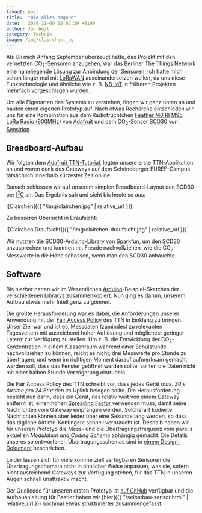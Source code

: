 ```yaml
---
layout: post
title:  "Wie alles begann"
date:   2020-11-09 08:02:29 +0100
author: Jan Weil
category: Technik
image: /img/clairchen.jpg
---
```


Als Uli mich Anfang September überzeugt hatte, das Projekt mit den vernetzten CO<sub>2</sub>-Sensoren anzugehen, war das Berliner [The Things Network](https://thethingsnetwork.org) eine naheliegende Lösung zur Anbindung der Sensoren. Ich hatte mich schon länger mal mit [LoRaWAN](https://de.wikipedia.org/wiki/Long_Range_Wide_Area_Network) auseinandersetzen wollen, da uns diese Funktechnologie und ähnliche wie z. B.  [NB-IoT](https://en.wikipedia.org/wiki/Narrowband_IoT) in früheren Projekten mehrfach vorgeschlagen wurden.

Um alle Eigenarten des Systems zu verstehen, fingen wir ganz unten an und bauten einen eigenen Prototyp auf. Nach etwas Recherche entschieden wir uns für eine Kombination aus dem Radiofrüchtchen [Feather M0 RFM95 LoRa Radio (900MHz)](https://www.adafruit.com/product/3178) von [Adafruit](https://www.adafruit.com) und dem CO<sub>2</sub>-Sensor [SCD30](https://www.sensirion.com/scd30/) von [Sensirion](https://www.sensirion.com).

## Breadboard-Aufbau

Wir folgten dem [Adafruit TTN-Tutorial](https://learn.adafruit.com/the-things-network-for-feather), legten unsere erste TTN-Applikation an und waren dank des Gateways auf dem Schöneberger EUREF-Campus tatsächlich innerhalb kürzester Zeit online.

Danach schlossen wir auf unserem simplen Breadboard-Layout den SCD30 per [I<sup>2</sup>C](https://de.wikipedia.org/wiki/I%C2%B2C) an. Das Ergebnis sah und sieht bis heute so aus:

![Clairchen]({{ "/img/clairchen.jpg" | relative_url }})

Zu besseren Übersicht in Draufsicht:

![Clairchen Draufsicht]({{ "/img/clairchen-draufsicht.jpg" | relative_url }})

Wir nutzten die [SCD30-Arduino-Library](https://github.com/sparkfun/SparkFun_SCD30_Arduino_Library) von [Sparkfun](https://www.sparkfun.com/), um den SCD30 anzusprechen und konnten mit Freude nachvollziehen, wie die CO<sub>2</sub>-Messwerte in die Höhe schossen, wenn man den SCD30 anhauchte.

## Software

Bis hierher hatten wir im Wesentlichen [Arduino](https://www.arduino.cc/)-Beispiel-Sketches der verschiedenen Librarys zusammenkopiert. Nun ging es darum, unserem Aufbau etwas mehr Intelligenz zu gönnen.

Die größte Herausforderung war es dabei, die Anforderungen unserer Anwendung mit der [Fair Access Policy](https://www.thethingsnetwork.org/docs/lorawan/duty-cycle.html) des TTN in Einklang zu bringen. Unser Ziel war und ist es, Messdaten (zumindest zu relevanten Tageszeiten) mit ausreichend hoher Auflösung und möglichest geringer Latenz zur Verfügung zu stellen. Um z. B. die Entwicklung der CO<sub>2</sub>-Konzentration in einem Klassenraum während einer Schulstunde nachvollziehen zu können, reicht es nicht, drei Messwerte pro Stunde zu übertragen, und wenn im richtigen Moment darauf aufmerksam gemacht werden soll, dass das Fenster geöffnet werden sollte, sollten die Daten nicht mit einer halben Stunde Verzögerung eintrudeln.

Die Fair Access Policy des TTN schreibt vor, dass jedes Gerät *max. 30 s Airtime pro 24 Stunden* im Uplink belegen sollte. Die Herausforderung besteht nun darin, dass ein Gerät, das relativ weit von einem Gateway entfernt ist, einen hohen [Spreading Factor](https://www.thethingsnetwork.org/docs/lorawan/modulation-data-rate.html) verwenden muss, damit seine Nachrichten vom Gateway empfangen werden.  Solcherart kodierte Nachrichten können aber leider über eine Sekunde lang werden, so dass das tägliche Airtime-Kontingent schnell verbraucht ist.  Deshalb haben wir für unseren Prototyp die Mess- und die Übertragungsfrequenz vom jeweils aktuellen _Modulation and Coding Scheme_ abhängig gemacht. Die Details unseres so entworfenen Übertragungsschemas sind in [einem Design-Dokument](https://github.com/ClairBerlin/clair-doc/blob/master/node-protocol/sampling-and-transmission-scheme.pdf) beschrieben.

Leider lassen sich für viele kommerziell verfügbaren Sensoren die Übertragungschemata nicht in ähnlicher Weise anpassen, was sie, sofern nicht ausreichend Gateways zur Verfügung stehen, für das TTN in unseren Augen schnell unattraktiv macht.

Der Quellcode für unseren ersten Prototyp ist [auf GitHub](https://github.com/ClairBerlin/clairchen) verfügbar und die Aufbauanleitung für Bastler haben wir [hier]({{ "/selbstbau-sensor.html" | relative_url }}) nochmal etwas strukturierter zusammengefasst.
